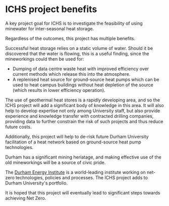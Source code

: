 # ICHS project benefits

A key project goal for ICHS is to investigate the feasibility of using minewater for inter-seasonal heat storage.

Regardless of the outcomes, this project has multiple benefits.

Successful heat storage relies on a static volume of water.  Should it be discovered that the water is flowing, this is a useful finding, since the mineworkings could then be used for:

- Dumping of data centre waste heat with improved efficiency over current methods which release this into the atmosphere.
- A replenised heat source for ground-source heat pumps which can be used to heat campus buildings without heat depletion of the source (which results in lower efficiency operation).

The use of geothermal heat stores is a rapidly developing area, and so the ICHS project will add a significant body of knowledge in this area.  It will also help to develop expertise not only among University staff, but also provide experience and knowledge transfer with contracted drilling companies, providing data to further constrain the risk of such projects and thus reduce future costs.

Additionally, this project will help to de-risk future Durham University facilitation of a heat network based on ground-source heat pump technologies.

Durham has a significant mining heriatage, and making effective use of the old mineworkings will be a source of civic pride.

The [Durham Energy Institute](https://www.durham.ac.uk/research/institutes-and-centres/durham-energy-institute/) is a world-leading institute working on net-zero technologies, policies and processes.  The ICHS project adds to Durham University's portfolio.

It is hoped that this project will eventually lead to significant steps towards achieving Net Zero.
